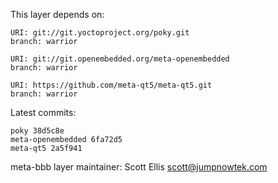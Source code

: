This layer depends on:

    URI: git://git.yoctoproject.org/poky.git
    branch: warrior

    URI: git://git.openembedded.org/meta-openembedded
    branch: warrior

    URI: https://github.com/meta-qt5/meta-qt5.git
    branch: warrior

Latest commits:

    poky 38d5c8e
    meta-openembedded 6fa72d5
    meta-qt5 2a5f941

meta-bbb layer maintainer: Scott Ellis <scott@jumpnowtek.com>
